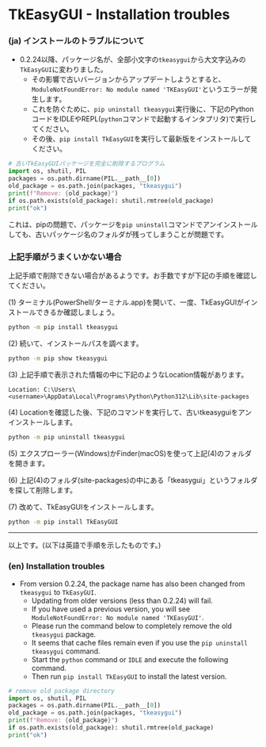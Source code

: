 # TkEasyGUI - Installation troubles

### (ja) インストールのトラブルについて

- 0.2.24以降、パッケージ名が、全部小文字の`tkeasygui`から大文字込みの`TkEasyGUI`に変わりました。
  - その影響で古いバージョンからアップデートしようとすると、`ModuleNotFoundError: No module named 'TKEasyGUI'`というエラーが発生します。
  - これを防ぐために、`pip uninstall tkeasygui`実行後に、下記のPythonコードをIDLEやREPL(`python`コマンドで起動するインタプリタ)で実行してください。
  - その後、`pip install TkEasyGUI`を実行して最新版をインストールしてください。
  
```py:remove_old_package.py
# 古いTkEasyGUIパッケージを完全に削除するプログラム
import os, shutil, PIL
packages = os.path.dirname(PIL.__path__[0])
old_package = os.path.join(packages, "tkeasygui")
print(f"Remove: {old_package}")
if os.path.exists(old_package): shutil.rmtree(old_package)
print("ok")
```

これは、pipの問題で、パッケージを`pip uninstall`コマンドでアンインストールしても、古いパッケージ名のフォルダが残ってしまうことが問題です。

### 上記手順がうまくいかない場合

上記手順で削除できない場合があるようです。お手数ですが下記の手順を確認してください。

(1) ターミナル(PowerShell/ターミナル.app)を開いて、一度、TkEasyGUIがインストールできるか確認しましょう。

```sh
python -m pip install tkeasygui
```

(2) 続いて、インストールパスを調べます。

```sh
python -m pip show tkeasygui
```

(3) 上記手順で表示された情報の中に下記のようなLocation情報があります。

```
Location: C:\Users\<username>\AppData\Local\Programs\Python\Python312\Lib\site-packages
```

(4) Locationを確認した後、下記のコマンドを実行して、古いtkeasyguiをアンインストールします。

```sh
python -m pip uninstall tkeasygui
```

(5) エクスプローラー(Windows)かFinder(macOS)を使って上記(4)のフォルダを開きます。

(6) 上記(4)のフォルダ(site-packages)の中にある「tkeasygui」というフォルダを探して削除します。

(7) 改めて、TkEasyGUIをインストールします。

```sh
python -m pip install TkEasyGUI
```

--------------

以上です。(以下は英語で手順を示したものです。)

### (en) Installation troubles

- From version 0.2.24, the package name has also been changed from `tkeasygui` to `TkEasyGUI`.
  - Updating from older versions (less than 0.2.24) will fail. 
  - If you have used a previous version, you will see `ModuleNotFoundError: No module named 'TKEasyGUI'`.
  - Please run the command below to completely remove the old `tkeasygui` package.
  - It seems that cache files remain even if you use the `pip uninstall tkeasygui` command.
  - Start the `python` command or `IDLE` and execute the following command.
  - Then run `pip install TkEasyGUI` to install the latest version.

```py:remove_old_package.py
# remove old package directory
import os, shutil, PIL
packages = os.path.dirname(PIL.__path__[0])
old_package = os.path.join(packages, "tkeasygui")
print(f"Remove: {old_package}")
if os.path.exists(old_package): shutil.rmtree(old_package)
print("ok")
```
